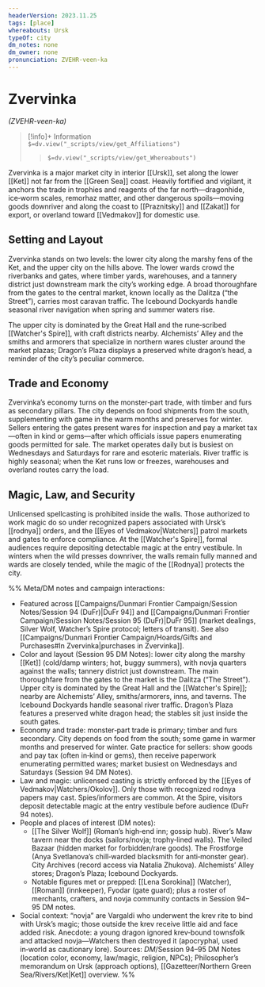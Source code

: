 ```yaml
---
headerVersion: 2023.11.25
tags: [place]
whereabouts: Ursk
typeOf: city
dm_notes: none
dm_owner: none
pronunciation: ZVEHR-veen-ka
---
```

# Zvervinka
*(ZVEHR-veen-ka)*
>[!info]+ Information  
> `$=dv.view("_scripts/view/get_Affiliations")`  
>> `$=dv.view("_scripts/view/get_Whereabouts")`

Zvervinka is a major market city in interior [[Ursk]], set along the lower [[Ket]] not far from the [[Green Sea]] coast. Heavily fortified and vigilant, it anchors the trade in trophies and reagents of the far north—dragonhide, ice‑worm scales, remorhaz matter, and other dangerous spoils—moving goods downriver and along the coast to [[Praznitsky]] and [[Zakat]] for export, or overland toward [[Vedmakov]] for domestic use.

## Setting and Layout
Zvervinka stands on two levels: the lower city along the marshy fens of the Ket, and the upper city on the hills above. The lower wards crowd the riverbanks and gates, where timber yards, warehouses, and a tannery district just downstream mark the city’s working edge. A broad thoroughfare from the gates to the central market, known locally as the Dalitza (“the Street”), carries most caravan traffic. The Icebound Dockyards handle seasonal river navigation when spring and summer waters rise.

The upper city is dominated by the Great Hall and the rune‑scribed [[Watcher's Spire]], with craft districts nearby. Alchemists’ Alley and the smiths and armorers that specialize in northern wares cluster around the market plazas; Dragon’s Plaza displays a preserved white dragon’s head, a reminder of the city’s peculiar commerce.

## Trade and Economy
Zvervinka’s economy turns on the monster‑part trade, with timber and furs as secondary pillars. The city depends on food shipments from the south, supplementing with game in the warm months and preserves for winter. Sellers entering the gates present wares for inspection and pay a market tax—often in kind or gems—after which officials issue papers enumerating goods permitted for sale. The market operates daily but is busiest on Wednesdays and Saturdays for rare and esoteric materials. River traffic is highly seasonal; when the Ket runs low or freezes, warehouses and overland routes carry the load.

## Magic, Law, and Security
Unlicensed spellcasting is prohibited inside the walls. Those authorized to work magic do so under recognized papers associated with Ursk’s [[rodnya]] orders, and the [[Eyes of Vedmakov|Watchers]] patrol markets and gates to enforce compliance. At the [[Watcher's Spire]], formal audiences require depositing detectable magic at the entry vestibule. In winters when the wild presses downriver, the walls remain fully manned and wards are closely tended, while the magic of the [[Rodnya]] protects the city.

%%
Meta/DM notes and campaign interactions:
- Featured across [[Campaigns/Dunmari Frontier Campaign/Session Notes/Session 94 (DuFr)|DuFr 94]] and [[Campaigns/Dunmari Frontier Campaign/Session Notes/Session 95 (DuFr)|DuFr 95]] (market dealings, Silver Wolf, Watcher’s Spire protocol; letters of transit). See also [[Campaigns/Dunmari Frontier Campaign/Hoards/Gifts and Purchases#In Zvervinka|purchases in Zvervinka]].
- Color and layout (Session 95 DM Notes): lower city along the marshy [[Ket]] (cold/damp winters; hot, buggy summers), with novja quarters against the walls; tannery district just downstream. The main thoroughfare from the gates to the market is the Dalitza (“The Street”). Upper city is dominated by the Great Hall and the [[Watcher's Spire]]; nearby are Alchemists’ Alley, smiths/armorers, inns, and taverns. The Icebound Dockyards handle seasonal river traffic. Dragon’s Plaza features a preserved white dragon head; the stables sit just inside the south gates.
- Economy and trade: monster‑part trade is primary; timber and furs secondary. City depends on food from the south; some game in warmer months and preserved for winter. Gate practice for sellers: show goods and pay tax (often in‑kind or gems), then receive paperwork enumerating permitted wares; market busiest on Wednesdays and Saturdays (Session 94 DM Notes).
- Law and magic: unlicensed casting is strictly enforced by the [[Eyes of Vedmakov|Watchers/Okolov]]. Only those with recognized rodnya papers may cast. Spies/informers are common. At the Spire, visitors deposit detectable magic at the entry vestibule before audience (DuFr 94 notes).
- People and places of interest (DM notes):
  - [[The Silver Wolf]] (Roman’s high‑end inn; gossip hub). River’s Maw tavern near the docks (sailors/novja; trophy‑lined walls). The Veiled Bazaar (hidden market for forbidden/rare goods). The Frostforge (Anya Svetlanova’s chill‑warded blacksmith for anti‑monster gear). City Archives (record access via Natalia Zhukova). Alchemists’ Alley stores; Dragon’s Plaza; Icebound Dockyards.
  - Notable figures met or prepped: [[Lena Sorokina]] (Watcher), [[Roman]] (innkeeper), Fyodar (gate guard); plus a roster of merchants, crafters, and novja community contacts in Session 94–95 DM notes.
- Social context: “novja” are Vargaldi who underwent the krev rite to bind with Ursk’s magic; those outside the krev receive little aid and face added risk. Anecdote: a young dragon ignored krev‑bound townsfolk and attacked novja—Watchers then destroyed it (apocryphal, used in‑world as cautionary lore).
Sources: _DM_/Session 94–95 DM Notes (location color, economy, law/magic, religion, NPCs); Philosopher’s memorandum on Ursk (approach options), [[Gazetteer/Northern Green Sea/Rivers/Ket|Ket]] overview.
%%
